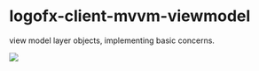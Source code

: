 # logofx-client-mvvm-viewmodel
view model layer objects, implementing basic concerns.

<img src=https://ci.appveyor.com/api/projects/status/github/logofx/logofx-client-mvvm-viewmodel>